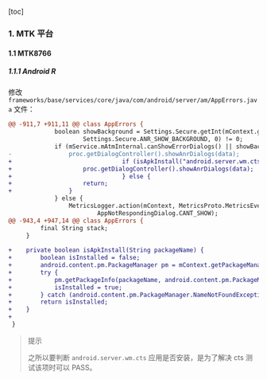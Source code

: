 [toc]

### 1. MTK 平台

#### 1.1 MTK8766

##### 1.1.1 Android R

修改 `frameworks/base/services/core/java/com/android/server/am/AppErrors.java` 文件：

```diff
@@ -911,7 +911,11 @@ class AppErrors {
             boolean showBackground = Settings.Secure.getInt(mContext.getContentResolver(),
                     Settings.Secure.ANR_SHOW_BACKGROUND, 0) != 0;
             if (mService.mAtmInternal.canShowErrorDialogs() || showBackground) {
-                proc.getDialogController().showAnrDialogs(data);
+                               if (isApkInstall("android.server.wm.cts")) {
+                    proc.getDialogController().showAnrDialogs(data);
+                               } else {
+                    return;
+                }
             } else {
                 MetricsLogger.action(mContext, MetricsProto.MetricsEvent.ACTION_APP_ANR,
                         AppNotRespondingDialog.CANT_SHOW);
@@ -943,4 +947,14 @@ class AppErrors {
         final String stack;
     }
 
+    private boolean isApkInstall(String packageName) {
+        boolean isInstalled = false;
+        android.content.pm.PackageManager pm = mContext.getPackageManager();
+        try {
+            pm.getPackageInfo(packageName, android.content.pm.PackageManager.GET_ACTIVITIES);
+            isInstalled = true;
+        } catch (android.content.pm.PackageManager.NameNotFoundException ignore) {}
+        return isInstalled;
+    }
+
 }
```

> 提示
>
> 之所以要判断 `android.server.wm.cts` 应用是否安装，是为了解决 cts 测试该项时可以 PASS。